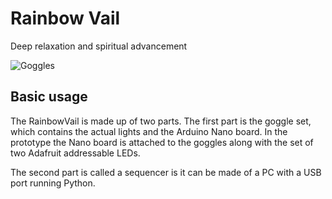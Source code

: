 <h1>Rainbow Vail</h1>
<p>Deep relaxation and spiritual advancement</p>
<img src="Docs/Pictures/logo.png" alt="Goggles"> 
</br>
<h2>Basic usage</h2>
<p>The RainbowVail is made up of two parts. The first part is the goggle set,
which contains the actual lights and the Arduino Nano board. In the prototype
the Nano board is attached to the goggles along with the set of two Adafruit
addressable LEDs.</p>
<p>The second part is called a sequencer is it can be made of a PC with a USB port
running Python.</p>
